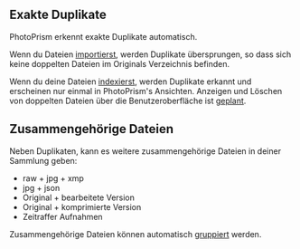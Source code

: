 
## Exakte Duplikate ##
PhotoPrism erkennt exakte Duplikate automatisch. 

Wenn du Dateien [importierst](./import.md), werden Duplikate übersprungen, so dass sich keine doppelten Dateien im Originals Verzeichnis befinden.

Wenn du deine Dateien [indexierst](./indexing.md), werden Duplikate erkannt und erscheinen nur einmal in PhotoPrism's Ansichten.
Anzeigen und Löschen von doppelten Dateien über die Benutzeroberfläche ist [geplant](https://github.com/photoprism/photoprism/issues/1308).

## Zusammengehörige Dateien ##
Neben Duplikaten, kann es weitere zusammengehörige Dateien in deiner Sammlung geben: 

- raw + jpg + xmp
- jpg  + json
- Original + bearbeitete Version
- Original + komprimierte Version
- Zeitraffer Aufnahmen

Zusammengehörige Dateien können automatisch [gruppiert](../organize/stacks.md) werden.